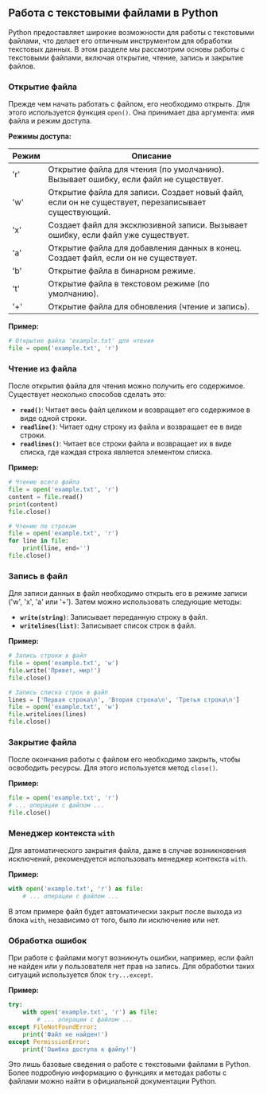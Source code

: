 ## Работа с текстовыми файлами в Python

Python предоставляет широкие возможности для работы с текстовыми файлами, что делает его отличным инструментом для обработки текстовых данных. В этом разделе мы рассмотрим основы работы с текстовыми файлами, включая открытие, чтение, запись и закрытие файлов.

### Открытие файла

Прежде чем начать работать с файлом, его необходимо открыть. Для этого используется функция `open()`. Она принимает два аргумента: имя файла и режим доступа.

**Режимы доступа:**

| Режим | Описание                                                                               |
|-------|----------------------------------------------------------------------------------------|
| 'r'   | Открытие файла для чтения (по умолчанию). Вызывает ошибку, если файл не существует.   |
| 'w'   | Открытие файла для записи. Создает новый файл, если он не существует, перезаписывает существующий. |
| 'x'   | Создает файл для эксклюзивной записи. Вызывает ошибку, если файл уже существует.        |
| 'a'   | Открытие файла для добавления данных в конец. Создает файл, если он не существует.    |
| 'b'   | Открытие файла в бинарном режиме.                                                   |
| 't'   | Открытие файла в текстовом режиме (по умолчанию).                                     |
| '+'   | Открытие файла для обновления (чтение и запись).                                      |

**Пример:**

```python
# Открытие файла 'example.txt' для чтения
file = open('example.txt', 'r')
```

### Чтение из файла

После открытия файла для чтения можно получить его содержимое. Существует несколько способов сделать это:

* **`read()`**: Читает весь файл целиком и возвращает его содержимое в виде одной строки.
* **`readline()`**: Читает одну строку из файла и возвращает ее в виде строки.
* **`readlines()`**: Читает все строки файла и возвращает их в виде списка, где каждая строка является элементом списка.

**Пример:**

```python
# Чтение всего файла
file = open('example.txt', 'r')
content = file.read()
print(content)
file.close()

# Чтение по строкам
file = open('example.txt', 'r')
for line in file:
    print(line, end='')
file.close()
```

### Запись в файл

Для записи данных в файл необходимо открыть его в режиме записи ('w', 'x', 'a' или '+'). Затем можно использовать следующие методы:

* **`write(string)`**: Записывает переданную строку в файл.
* **`writelines(list)`**: Записывает список строк в файл.

**Пример:**

```python
# Запись строки в файл
file = open('example.txt', 'w')
file.write('Привет, мир!')
file.close()

# Запись списка строк в файл
lines = ['Первая строка\n', 'Вторая строка\n', 'Третья строка\n']
file = open('example.txt', 'w')
file.writelines(lines)
file.close()
```

### Закрытие файла

После окончания работы с файлом его необходимо закрыть, чтобы освободить ресурсы. Для этого используется метод `close()`.

**Пример:**

```python
file = open('example.txt', 'r')
# ... операции с файлом ...
file.close()
```

### Менеджер контекста `with`

Для автоматического закрытия файла, даже в случае возникновения исключений, рекомендуется использовать менеджер контекста `with`.

**Пример:**

```python
with open('example.txt', 'r') as file:
    # ... операции с файлом ...
```

В этом примере файл будет автоматически закрыт после выхода из блока `with`, независимо от того, было ли исключение или нет.

### Обработка ошибок

При работе с файлами могут возникнуть ошибки, например, если файл не найден или у пользователя нет прав на запись. Для обработки таких ситуаций используется блок `try...except`.

**Пример:**

```python
try:
    with open('example.txt', 'r') as file:
        # ... операции с файлом ...
except FileNotFoundError:
    print('Файл не найден!')
except PermissionError:
    print('Ошибка доступа к файлу!')
```

Это лишь базовые сведения о работе с текстовыми файлами в Python. 
Более подробную информацию о функциях и методах работы с файлами можно найти в официальной документации Python.
